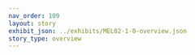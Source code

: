 ```yaml
---
nav_order: 109
layout: story
exhibit_json: ../exhibits/MEL02-1-0-overview.json
story_type: overview
---
```

